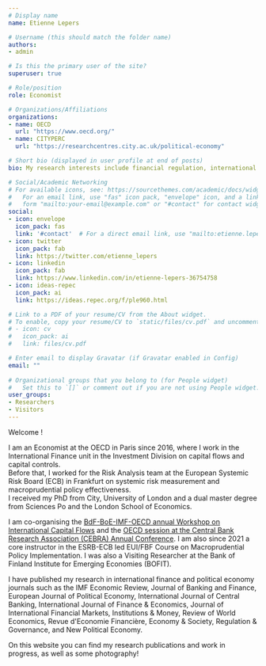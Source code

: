 ```yaml
---
# Display name
name: Etienne Lepers

# Username (this should match the folder name)
authors:
- admin

# Is this the primary user of the site?
superuser: true

# Role/position
role: Economist

# Organizations/Affiliations
organizations:
- name: OECD
  url: "https://www.oecd.org/"
- name: CITYPERC
  url: "https://researchcentres.city.ac.uk/political-economy"

# Short bio (displayed in user profile at end of posts)
bio: My research interests include financial regulation, international macroeconomics, and political economy.

# Social/Academic Networking
# For available icons, see: https://sourcethemes.com/academic/docs/widgets/#icons
#   For an email link, use "fas" icon pack, "envelope" icon, and a link in the
#   form "mailto:your-email@example.com" or "#contact" for contact widget.
social:
- icon: envelope
  icon_pack: fas
  link: '#contact'  # For a direct email link, use "mailto:etienne.lepers@oecd.org".
- icon: twitter
  icon_pack: fab
  link: https://twitter.com/etienne_lepers
- icon: linkedin
  icon_pack: fab
  link: https://www.linkedin.com/in/etienne-lepers-36754758
- icon: ideas-repec
  icon_pack: ai
  link: https://ideas.repec.org/f/ple960.html

# Link to a PDF of your resume/CV from the About widget.
# To enable, copy your resume/CV to `static/files/cv.pdf` and uncomment the lines below.  
# - icon: cv
#   icon_pack: ai
#   link: files/cv.pdf

# Enter email to display Gravatar (if Gravatar enabled in Config)
email: ""
  
# Organizational groups that you belong to (for People widget)
#   Set this to `[]` or comment out if you are not using People widget.  
user_groups:
- Researchers
- Visitors
---
```


Welcome !

I am an Economist at the OECD in Paris since 2016, where I work in the International Finance unit in the Investment Division on capital flows and capital controls.  
Before that, I worked for the Risk Analysis team at the European Systemic Risk Board (ECB) in Frankfurt on systemic risk measurement and macroprudential policy effectiveness.  
I received my PhD from City, University of London and a dual master degree from Sciences Po and the London School of Economics. 

I am co-organising the [BdF-BoE-IMF-OECD annual Workshop on International Capital Flows](https://www.oecd.org/investment/investment-policy/capital-flows-workshop.htm) and the [OECD session at the Central Bank Research Association (CEBRA) Annual Conference](https://gcfp.mit.edu/the-cebra-2021-annual-meeting-at-mit-gcfp/). I am also since 2021 a core instructor in the ESRB-ECB led EUI/FBF Course on Macroprudential Policy Implementation. I was also a Visiting Researcher at the Bank of Finland Institute for Emerging Economies (BOFIT). 

I have published my research in international finance and political economy journals such as the IMF Economic Review, Journal of Banking and Finance, European Journal of Political Economy, International Journal of Central Banking, International Journal of Finance & Economics, Journal of International Financial Markets, Institutions & Money, Review of World Economics, Revue d'Economie Financière, Economy & Society, Regulation & Governance, and New Political Economy. 

On this website you can find my research publications and work in progress, as well as some photography!
